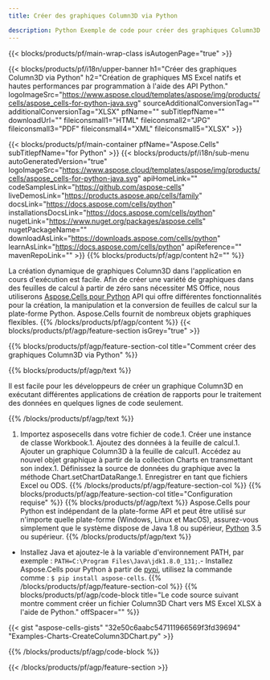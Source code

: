 ```yaml
---
title: Créer des graphiques Column3D via Python

description: Python Exemple de code pour créer des graphiques Column3D vers Excel à l'aide de la bibliothèque Python. Utilisez ce code pour créer un graphique Column3D vers MS Excel dans une application basée sur Python.
---
```

{{< blocks/products/pf/main-wrap-class isAutogenPage="true" >}}

{{< blocks/products/pf/i18n/upper-banner h1="Créer des graphiques Column3D via Python" h2="Création de graphiques MS Excel natifs et hautes performances par programmation à l\'aide des API Python." logoImageSrc="https://www.aspose.cloud/templates/aspose/img/products/cells/aspose_cells-for-python-java.svg" sourceAdditionalConversionTag="" additionalConversionTag="XLSX" pfName="" subTitlepfName="" downloadUrl="" fileiconsmall1="HTML" fileiconsmall2="JPG" fileiconsmall3="PDF" fileiconsmall4="XML" fileiconsmall5="XLSX" >}}

{{< blocks/products/pf/main-container pfName="Aspose.Cells" subTitlepfName="for Python" >}}
{{< blocks/products/pf/i18n/sub-menu autoGeneratedVersion="true" logoImageSrc="https://www.aspose.cloud/templates/aspose/img/products/cells/aspose_cells-for-python-java.svg" apiHomeLink="" codeSamplesLink="https://github.com/aspose-cells" liveDemosLink="https://products.aspose.app/cells/family" docsLink="https://docs.aspose.com/cells/python" installationsDocsLink="https://docs.aspose.com/cells/python" nugetLink="https://www.nuget.org/packages/aspose.cells" nugetPackageName="" downloadAsLink="https://downloads.aspose.com/cells/python" learnAsLink="https://docs.aspose.com/cells/python" apiReference="" mavenRepoLink="" >}}
{{% blocks/products/pf/agp/content h2="" %}}

La création dynamique de graphiques Column3D dans l'application en cours d'exécution est facile. Afin de créer une variété de graphiques dans des feuilles de calcul à partir de zéro sans nécessiter MS Office, nous utiliserons [Aspose.Cells pour Python](https://pypi.org/project/aspose.cells)  API qui offre différentes fonctionnalités pour la création, la manipulation et la conversion de feuilles de calcul sur la plate-forme Python. Aspose.Cells fournit de nombreux objets graphiques flexibles.
{{% /blocks/products/pf/agp/content %}}
{{< blocks/products/pf/agp/feature-section isGrey="true" >}}

{{% blocks/products/pf/agp/feature-section-col title="Comment créer des graphiques Column3D via Python" %}}

{{% blocks/products/pf/agp/text %}}

Il est facile pour les développeurs de créer un graphique Column3D en exécutant différentes applications de création de rapports pour le traitement des données en quelques lignes de code seulement.

{{% /blocks/products/pf/agp/text %}}

1. Importez asposecells dans votre fichier de code.1. Créer une instance de classe Workbook.1. Ajoutez des données à la feuille de calcul.1. Ajouter un graphique Column3D à la feuille de calcul1. Accédez au nouvel objet graphique à partir de la collection Charts en transmettant son index.1. Définissez la source de données du graphique avec la méthode Chart.setChartDataRange.1. Enregistrer en tant que fichiers Excel ou ODS.
{{% /blocks/products/pf/agp/feature-section-col %}}
{{% blocks/products/pf/agp/feature-section-col title="Configuration requise" %}}
{{% blocks/products/pf/agp/text %}}
 Aspose.Cells pour Python est indépendant de la plate-forme API et peut être utilisé sur n'importe quelle plate-forme (Windows, Linux et MacOS), assurez-vous simplement que le système dispose de Java 1.8 ou supérieur, [Python](https://www.python.org/downloads/) 3.5 ou supérieur.
{{% /blocks/products/pf/agp/text %}}
- Installez Java et ajoutez-le à la variable d'environnement PATH, par exemple : <code>PATH=C:\Program Files\Java\jdk1.8.0_131;</code>.- Installez Aspose.Cells pour Python à partir de <a href="https://pypi.org/project/aspose-cells/">pypi</a>, utilisez la commande comme : <code>$ pip install aspose-cells</code>.
{{% /blocks/products/pf/agp/feature-section-col %}}
{{% blocks/products/pf/agp/code-block title="Le code source suivant montre comment créer un fichier Column3D Chart vers MS Excel XLSX à l\'aide de Python." offSpacer="" %}}

{{< gist "aspose-cells-gists" "32e50c6aabc547111966569f3fd39694" "Examples-Charts-CreateColumn3DChart.py" >}}

{{% /blocks/products/pf/agp/code-block %}}

{{< /blocks/products/pf/agp/feature-section >}}

<!-- aboutfile Starts -->
